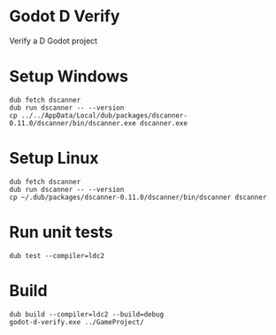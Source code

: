 # Godot D Verify
Verify a D Godot project



# Setup Windows
```
dub fetch dscanner
dub run dscanner -- --version
cp ../../AppData/Local/dub/packages/dscanner-0.11.0/dscanner/bin/dscanner.exe dscanner.exe
```

# Setup Linux
```
dub fetch dscanner
dub run dscanner -- --version
cp ~/.dub/packages/dscanner-0.11.0/dscanner/bin/dscanner dscanner
```


# Run unit tests

```
dub test --compiler=ldc2
```

# Build

```
dub build --compiler=ldc2 --build=debug
godot-d-verify.exe ../GameProject/
```
